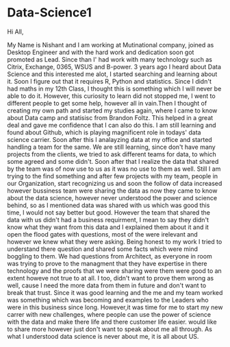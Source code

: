 # Data-Science1

Hi All,

My Name is Nishant and I am working at Mutinational company, joined as Desktop Engineer and with the hard work and dedication soon got promoted as Lead.
Since than I' had work with many technology such as Citrix, Exchange, 0365, WSUS and B-power.
3 years ago I heard about Data Science and this interested me alot, I started searching and learning about it.
Soon I figure out that it requires R, Python and statistics. Since I didn't had maths in my 12th Class, I thought this is something which I will never be able to do it.
However, this curiosity to learn did not stopped me, I went to different people to get some help, however all in vain.Then I thought of creating my own path and started my studies again, where I came to know about Data camp and statisisc from Brandon Foltz. This helped in a great deal and gave me confidence that I can also do this.
I am still learning and found about Github, which is playing magnificent role in todays' data science carrier.
Soon after this I analayzing data at my office and started handling a team for the same. We are still learning, since don't have many projects from the clients, we tried to ask different teams for data, to which some agreed and some didn't. Soon after that I realize the data that shared by the team was of now use to us as it was no use to them as well.
Still I am trying to the find something and after few projects with my team, people in our Organization, start recognizing us and soon the follow of data increased however bussiness team were sharing the data as now they came to know about the data science, however never understood the power and science behind, so as I mentioned data was shared with us which was good this time, I would not say better but good.
However the team that shared the data with us didn't had a business requirment, I mean to say they didn't know what they want from this data and I explained them about it and it open the flood gates with questions, most of the were irelevant and however we knew what they were asking. Being honest to my work I tried to understand there question and shared some facts which were mind boggling to them. We had questions from Architect, as everyone in room was trying to prove to the managment that they have expertise in there technology and the proofs that we were sharing were them were good to an extent howeve not true to at all.
I too, didn't want to prove them wrong as well, cause I need the more data from them in future and don't want to break that trust.
Since it was good learning and the me and my team worked was something which was becoming and examples to the Leaders who were in this business since long.
However,it was time for me to start my new carrer with new challenges, where people can use the power of science with the data and make there life and there customer life easier.
would like to share more however just don't want to speak about me all through. As what I understood data science is never about me, it is all about US.

